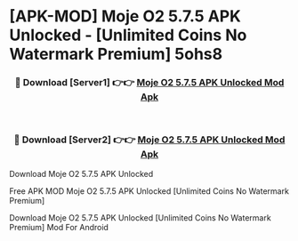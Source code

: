 # [APK-MOD] Moje O2 5.7.5 APK Unlocked - [Unlimited Coins No Watermark Premium] 5ohs8



<div align="center">
<h3>🔴 Download [Server1] 👉👉 <a href="https://momento.my/?title=Moje_O2_5.7.5_APK_Unlocked">Moje O2 5.7.5 APK Unlocked Mod Apk</a></h3><br>

<h3>🔴 Download [Server2] 👉👉 <a href="https://momento.my/?title=Moje_O2_5.7.5_APK_Unlocked">Moje O2 5.7.5 APK Unlocked Mod Apk</a></h3>
</div>



Download Moje O2 5.7.5 APK Unlocked 

Free APK MOD Moje O2 5.7.5 APK Unlocked [Unlimited Coins No Watermark Premium]

Download Moje O2 5.7.5 APK Unlocked [Unlimited Coins No Watermark Premium] Mod For Android

